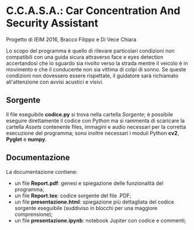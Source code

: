 # C.C.A.S.A.: Car Concentration And Security Assistant
Progetto di IEIM 2016, Bracco Filippo e Di Vece Chiara

  Lo scopo del programma è quello di rilevare particolari condizioni non compatibili con una guida sicura attraverso face e eyes detection accertandosi che lo sguardo sia rivolto verso la strada mentre il veicolo è in movimento e che il conducente non sia vittima di colpi di sonno. Se queste condizioni non dovessero essere rispettate, il guidatore sarà richiamato all'attenzione con avvisi acustici e visivi. 

## Sorgente
Il file eseguibile **codice.py** si trova nella cartella *Sorgente*; è possibile eseguire direttamente il codice con Python ma si rammenta di scaricare la cartella *Assets* contenente files, immagini e audio necessari per la corretta esecuzione del programma; sono inoltre necessari i moduli Python **cv2**, **Pyglet** e **numpy**.


## Documentazione
La documentazione contiene:
* un file **Report.pdf**: genesi e spiegazione delle funzionalità del programma;
* un file **Report.tex**: codice sorgente del file .PDF;
* un file **presentazione.html**: spiegazione più dettagliata del codice sorgente eseguibile (suddiviso in blocchi per una maggiore comprensione);
* un file **presentazione.ipynb**: notebook Jupiter con codice e commenti;

